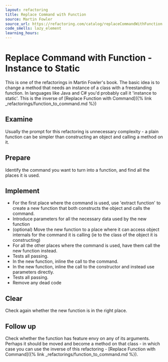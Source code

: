 ```yaml
---
layout: refactoring
title: Replace Command with Function
source: Martin Fowler
source_url: https://refactoring.com/catalog/replaceCommandWithFunction.html
code_smells: lazy_element
learning_hours: 
---
```


# Replace Command with Function - Instance to Static

This is one of the refactorings in Martin Fowler's book. The basic idea is to change a method that needs an instance of a class with a freestanding function. In languages like Java and C# you'd probably call it 'instance to static'. This is the inverse of [Replace Function with Command]({% link _refactorings/function_to_command.md %})

## Examine
Usually the prompt for this refactoring is unnecessary complexity - a plain function can be simpler than constructing an object and calling a method on it.

## Prepare
Identify the command you want to turn into a function, and find all the places it is used.

## Implement

* For the first place where the command is used, use 'extract function' to create a new function that both constructs the object and calls the command.
* Introduce parameters for all the necessary data used by the new function
* (optional) Move the new function to a place where it can access object internals for the command it is calling (ie to the class of the object it is constructing) 
* For all the other places where the command is used, have them call the new function instead.
* Tests all passing.
* In the new function, inline the call to the command.
* In the new function, inline the call to the constructor and instead use parameters directly.
* Tests all passing.
* Remove any dead code

## Clear
Check again whether the new function is in the right place. 

## Follow up
Check whether the function has feature envy on any of its arguments. Perhaps it should be moved and become a method on that class - in which case you can use the inverse of this refactoring - [Replace Function with Command]({% link _refactorings/function_to_command.md %}).

